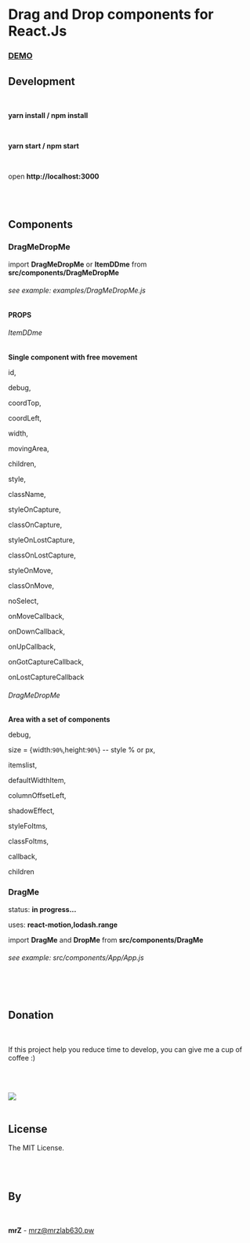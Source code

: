 # Drag and Drop components for React.Js


### [DEMO](https://mrzlab630.github.io/DragMeDropMe-for-react/)

## Development

<br>

**yarn install / npm install**

<br>

**yarn start / npm start**

<br>

open **http://localhost:3000**

<br>
<br>

## Components

### DragMeDropMe

import **DragMeDropMe** or **ItemDDme** from **src/components/DragMeDropMe**

###### see example: examples/DragMeDropMe.js


#### PROPS

###### ItemDDme

**Single component with free movement**

id,

debug,

coordTop,

coordLeft,

width,

movingArea,

children,

style,

className,

styleOnCapture,

classOnCapture,

styleOnLostCapture,

classOnLostCapture,

styleOnMove,

classOnMove,

noSelect,

onMoveCallback,

onDownCallback,

onUpCallback,

onGotCaptureCallback,

onLostCaptureCallback


###### DragMeDropMe

**Area with a set of components**

debug,

size = {width:`90%`,height:`90%`} -- style % or px,

itemslist,

defaultWidthItem,

columnOffsetLeft,

shadowEffect,

styleFoItms,

classFoItms,

callback,

children

### DragMe

status: **in progress...**

uses: **react-motion,lodash.range**

import **DragMe** and **DropMe** from **src/components/DragMe**

###### see example: src/components/App/App.js


<br>
<br>


## Donation

<br>

If this project help you reduce time to develop, you can give me a cup of coffee :)

<br>
<br>

[![](https://www.paypalobjects.com/en_US/i/btn/btn_donateCC_LG.gif)](https://www.paypal.com/cgi-bin/webscr?cmd=_s-xclick&hosted_button_id=3FYLY9YVBTSEL)
<br>
<br>

## License

The MIT License.

<br>
<br>

## By

<br>

**mrZ** - mrz@mrzlab630.pw